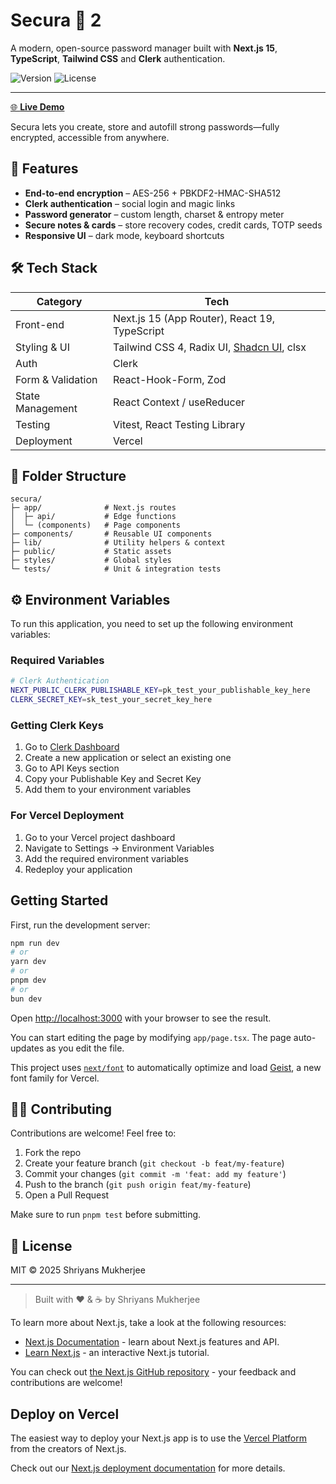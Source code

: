 # Secura 🔐 2
A modern, open-source password manager built with **Next.js 15**, **TypeScript**, **Tailwind CSS** and **Clerk** authentication.

![Version](https://img.shields.io/badge/version-0.1.0-blue?style=flat-square)
![License](https://img.shields.io/badge/license-MIT-green?style=flat-square)

---

[🌐 **Live Demo**](https://secura-ten.vercel.app/)

Secura lets you create, store and autofill strong passwords—fully encrypted, accessible from anywhere.

## 🚀 Features

* **End-to-end encryption** – AES-256 + PBKDF2-HMAC-SHA512
* **Clerk authentication** – social login and magic links
* **Password generator** – custom length, charset & entropy meter
* **Secure notes & cards** – store recovery codes, credit cards, TOTP seeds
* **Responsive UI** – dark mode, keyboard shortcuts

## 🛠️ Tech Stack

| Category | Tech |
| -------- | ---- |
| Front-end | Next.js 15 (App Router), React 19, TypeScript |
| Styling & UI | Tailwind CSS 4, Radix UI, [Shadcn UI](https://ui.shadcn.com/), clsx |
| Auth | Clerk |
| Form & Validation | React-Hook-Form, Zod |
| State Management | React Context / useReducer |
| Testing | Vitest, React Testing Library |
| Deployment | Vercel |

## 📂 Folder Structure

```text
secura/
├─ app/              # Next.js routes
│  ├─ api/           # Edge functions
│  └─ (components)   # Page components
├─ components/       # Reusable UI components
├─ lib/              # Utility helpers & context
├─ public/           # Static assets
├─ styles/           # Global styles
└─ tests/            # Unit & integration tests
```

## ⚙️ Environment Variables

To run this application, you need to set up the following environment variables:

### Required Variables

```bash
# Clerk Authentication
NEXT_PUBLIC_CLERK_PUBLISHABLE_KEY=pk_test_your_publishable_key_here
CLERK_SECRET_KEY=sk_test_your_secret_key_here
```

### Getting Clerk Keys

1. Go to [Clerk Dashboard](https://dashboard.clerk.com/)
2. Create a new application or select an existing one
3. Go to API Keys section
4. Copy your Publishable Key and Secret Key
5. Add them to your environment variables

### For Vercel Deployment

1. Go to your Vercel project dashboard
2. Navigate to Settings → Environment Variables
3. Add the required environment variables
4. Redeploy your application

## Getting Started

First, run the development server:

```bash
npm run dev
# or
yarn dev
# or
pnpm dev
# or
bun dev
```

Open [http://localhost:3000](http://localhost:3000) with your browser to see the result.

You can start editing the page by modifying `app/page.tsx`. The page auto-updates as you edit the file.

This project uses [`next/font`](https://nextjs.org/docs/app/building-your-application/optimizing/fonts) to automatically optimize and load [Geist](https://vercel.com/font), a new font family for Vercel.

## 🧑‍💻 Contributing

Contributions are welcome! Feel free to:

1. Fork the repo
2. Create your feature branch (`git checkout -b feat/my-feature`)
3. Commit your changes (`git commit -m 'feat: add my feature'`)
4. Push to the branch (`git push origin feat/my-feature`)
5. Open a Pull Request

Make sure to run `pnpm test` before submitting.

## 📜 License

MIT © 2025 Shriyans Mukherjee

---

> Built with ❤️ & ☕ by Shriyans Mukherjee


To learn more about Next.js, take a look at the following resources:

- [Next.js Documentation](https://nextjs.org/docs) - learn about Next.js features and API.
- [Learn Next.js](https://nextjs.org/learn) - an interactive Next.js tutorial.

You can check out [the Next.js GitHub repository](https://github.com/vercel/next.js) - your feedback and contributions are welcome!

## Deploy on Vercel

The easiest way to deploy your Next.js app is to use the [Vercel Platform](https://vercel.com/new?utm_medium=default-template&filter=next.js&utm_source=create-next-app&utm_campaign=create-next-app-readme) from the creators of Next.js.

Check out our [Next.js deployment documentation](https://nextjs.org/docs/app/building-your-application/deploying) for more details.
